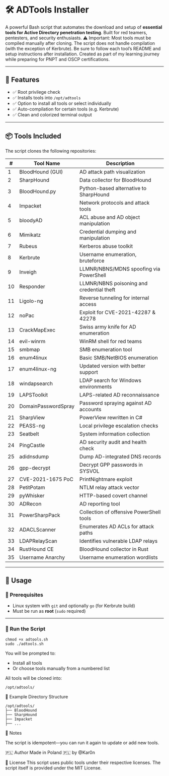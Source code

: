 # 🛠️ ADTools Installer

A powerful Bash script that automates the download and setup of **essential tools for Active Directory penetration testing**. Built for red teamers, pentesters, and security enthusiasts.
⚠️ Important: Most tools must be compiled manually after cloning. The script does not handle compilation (with the exception of Kerbrute). Be sure to follow each tool’s README and setup instructions after installation.
Created as part of my learning journey while preparing for PNPT and OSCP certifications.

---

## 📌 Features

- ✅ Root privilege check
- ✅ Installs tools into `/opt/adtools`
- ✅ Option to install all tools or select individually
- ✅ Auto-compilation for certain tools (e.g. Kerbrute)
- ✅ Clean and colorized terminal output

---

## 📦 Tools Included

The script clones the following repositories:

| #  | Tool Name              | Description                            |
|----|------------------------|----------------------------------------|
| 1  | BloodHound (GUI)       | AD attack path visualization           |
| 2  | SharpHound             | Data collector for BloodHound          |
| 3  | BloodHound.py          | Python-based alternative to SharpHound |
| 4  | Impacket               | Network protocols and attack tools     |
| 5  | bloodyAD               | ACL abuse and AD object manipulation   |
| 6  | Mimikatz               | Credential dumping and manipulation    |
| 7  | Rubeus                 | Kerberos abuse toolkit                 |
| 8  | Kerbrute               | Username enumeration, bruteforce       |
| 9  | Inveigh                | LLMNR/NBNS/MDNS spoofing via PowerShell|
| 10 | Responder              | LLMNR/NBNS poisoning and credential theft |
| 11 | Ligolo-ng              | Reverse tunneling for internal access  |
| 12 | noPac                  | Exploit for CVE-2021-42287 & 42278     |
| 13 | CrackMapExec           | Swiss army knife for AD enumeration    |
| 14 | evil-winrm             | WinRM shell for red teams              |
| 15 | smbmap                 | SMB enumeration tool                   |
| 16 | enum4linux             | Basic SMB/NetBIOS enumeration          |
| 17 | enum4linux-ng          | Updated version with better support    |
| 18 | windapsearch           | LDAP search for Windows environments   |
| 19 | LAPSToolkit            | LAPS-related AD reconnaissance         |
| 20 | DomainPasswordSpray    | Password spraying against AD accounts  |
| 21 | SharpView              | PowerView rewritten in C#              |
| 22 | PEASS-ng               | Local privilege escalation checks      |
| 23 | Seatbelt               | System information collection          |
| 24 | PingCastle             | AD security audit and health check     |
| 25 | adidnsdump             | Dump AD-integrated DNS records         |
| 26 | gpp-decrypt            | Decrypt GPP passwords in SYSVOL        |
| 27 | CVE-2021-1675 PoC      | PrintNightmare exploit                 |
| 28 | PetitPotam             | NTLM relay attack vector               |
| 29 | pyWhisker              | HTTP-based covert channel              |
| 30 | ADRecon                | AD reporting tool                      |
| 31 | PowerSharpPack         | Collection of offensive PowerShell tools |
| 32 | ADACLScanner           | Enumerates AD ACLs for attack paths    |
| 33 | LDAPRelayScan          | Identifies vulnerable LDAP relays      |
| 34 | RustHound CE           | BloodHound collector in Rust           |
| 35 | Username Anarchy       | Username enumeration wordlists         |

---

## 🚀 Usage

### 🔧 Prerequisites

- Linux system with `git` and optionally `go` (for Kerbrute build)
- Must be run as **root** (`sudo` required)

---

### 🧪 Run the Script

```
chmod +x adtools.sh
sudo ./adtools.sh
```
You will be prompted to:

- Install all tools
- Or choose tools manually from a numbered list

All tools will be cloned into:
```
/opt/adtools/
```
📁 Example Directory Structure
```
/opt/adtools/
├── BloodHound
├── SharpHound
├── Impacket
├── ...
```
📍 Notes

The script is idempotent—you can run it again to update or add new tools.

🇵🇱 Author
Made in Poland 🇵🇱 by @Kar0n

📜 License
This script uses public tools under their respective licenses. The script itself is provided under the MIT License.
